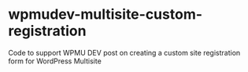 # wpmudev-multisite-custom-registration
Code to support WPMU DEV post on creating a custom site registration form for WordPress Multisite
